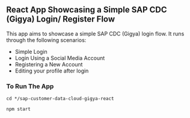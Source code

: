 ## React App Showcasing a Simple SAP CDC (Gigya) Login/ Register Flow

This app aims to showcase a simple SAP CDC (Gigya) login flow. It runs through the following scenarios:

- Simple Login
- Login Using a Social Media Account
- Registering a New Account
- Editing your profile after login

### To Run The App

```console
cd */sap-customer-data-cloud-gigya-react
```

```console
npm start
```
